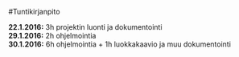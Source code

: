 #Tuntikirjanpito

**22.1.2016:** 3h projektin luonti ja dokumentointi  
**29.1.2016:** 2h ohjelmointia  
**30.1.2016:** 6h ohjelmointia + 1h luokkakaavio ja muu dokumentointi